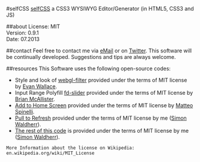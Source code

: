 #selfCSS
[selfCSS](http://selfcss.org/) a CSS3 WYSIWYG Editor/Generator (in HTML5, CSS3 and JS)

##about
License:   MIT  
Version: 0.9.1  
Date:  07.2013  

##contact
Feel free to contact me via [eMail](mailto:contact@selfcss.org) or on [Twitter](http://twitter.com/simonwaldherr). This software will be continually developed. Suggestions and tips are always welcome.

##resources
This Software uses the following open-source codes: 

* Style and look of [webgl-filter](https://github.com/evanw/webgl-filter/) provided under the terms of MIT license by [Evan Wallace](http://madebyevan.com/). 
* Input Range Polyfill [fd-slider](https://github.com/freqdec/fd-slider) provided under the terms of MIT license by [Brian McAllister](http://www.frequency-decoder.com/). 
* [Add to Home Screen](http://cubiq.org/add-to-home-screen) provided under the terms of MIT license by [Matteo Spinelli](http://cubiq.org/). 
* [Pull to Refresh](https://github.com/SimonWaldherr/PullToRefresh) provided under the terms of MIT license by me ([Simon Waldherr](http://simon.waldherr.eu/)).
* [The rest of this code](https://github.com/SimonWaldherr/selfCSS) is provided under the terms of MIT license by me ([Simon Waldherr](http://simon.waldherr.eu/)). 

```More Information about the license on Wikipedia: en.wikipedia.org/wiki/MIT_License```
